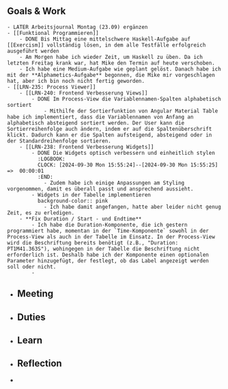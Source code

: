 ## Goals & Work
	- LATER Arbeitsjournal Montag (23.09) ergänzen
	- [[Funktional Programmieren]]
		- DONE Bis Mittag eine mittelschwere Haskell-Aufgabe auf [[Exercism]] vollständig lösen, in dem alle Testfälle erfolgreich ausgeführt werden
		- Am Morgen habe ich wieder Zeit, um Haskell zu üben. Da ich letzten Freitag krank war, hat Mike den Termin auf heute verschoben.
		- Ich habe eine Medium-Aufgabe wie geplant gelöst. Danach habe ich mit der **Alphametics-Aufgabe** begonnen, die Mike mir vorgeschlagen hat, aber ich bin noch nicht fertig geworden.
	- [[LRN-235: Process Viewer]]
		- [[LRN-240: Frontend Verbesserung Views]]
			- DONE Im Process-View die Variablennamen-Spalten alphabetisch sortiert
				- Mithilfe der Sortierfunktion von Angular Material Table habe ich implementiert, dass die Variablennamen von Anfang an alphabetisch absteigend sortiert werden. Der User kann die Sortierreihenfolge auch ändern, indem er auf die Spaltenüberschrift klickt. Dadurch kann er die Spalten aufsteigend, absteigend oder in der Standardreihenfolge sortieren.
		- [[LRN-238: Frontend Verbesserung Widgets]]
			- DONE Die Widgets optisch verbessern und einheitlich stylen
			  :LOGBOOK:
			  CLOCK: [2024-09-30 Mon 15:55:24]--[2024-09-30 Mon 15:55:25] =>  00:00:01
			  :END:
				- Zudem habe ich einige Anpassungen am Styling vorgenommen, damit es überall passt und ansprechend aussieht.
			- Widgets in der Tabelle implementieren
			  background-color:: pink
				- Ich habe damit angefangen, hatte aber leider nicht genug Zeit, es zu erledigen.
		- **Fix Duration / Start - und Endtime**
			- Ich habe die Duration-Komponente, die ich gestern programmiert habe, momentan in der `Time-Komponente` sowohl in der Process-View als auch in der Tabelle im Einsatz. In der Process-View wird die Beschriftung bereits benötigt (z.B., "Duration: PT1M41.363S"), wohingegen in der Tabelle die Beschriftung nicht erforderlich ist. Deshalb habe ich der Komponente einen optionalen Parameter hinzugefügt, der festlegt, ob das Label angezeigt werden soll oder nicht.
			-
- ## Meeting
- ## Duties
- ## Learn
- ## Reflection
-
